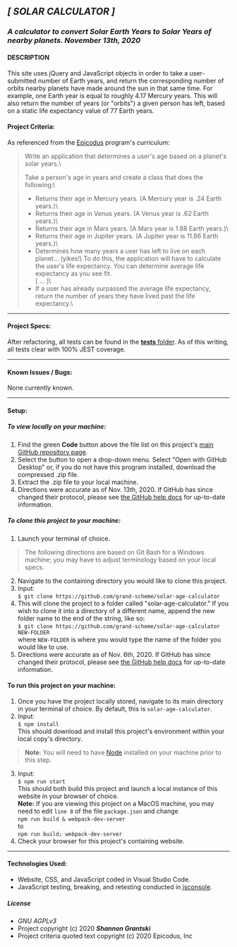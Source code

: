 ## _[ SOLAR CALCULATOR ]_  

### _A calculator to convert Solar Earth Years to Solar Years of nearby planets. November 13th, 2020_  

#### DESCRIPTION

This site uses jQuery and JavaScript objects in order to take a user-submitted number of Earth years, and return the corresponding number of orbits nearby planets have made around the sun in that same time.  For example, one Earth year is equal to roughly 4.17 Mercury years. This will also return the number of years (or "orbits") a given person has left, based on a static life expectancy value of 77 Earth years.

#### Project Criteria:  

As referenced from the [Epicodus](https://epicodus.com) program's curriculum:  

> Write an application that determines a user's age based on a planet's solar years.\
>
> Take a person's age in years and create a class that does the following:\
>
> - Returns their age in Mercury years. (A Mercury year is .24 Earth years.)\
> - Returns their age in Venus years. (A Venus year is .62 Earth years.)\
> - Returns their age in Mars years. (A Mars year is 1.88 Earth years.)\
> - Returns their age in Jupiter years. (A Jupiter year is 11.86 Earth years.)\
> - Determines how many years a user has left to live on each planet… (yikes!) To do this, the application will have to calculate the user's life expectancy. You can determine average life expectancy as you see fit.\
> [ ... ]\
> - If a user has already surpassed the average life expectancy, return the number of years they have lived past the life expectancy.\

-------------------------------

#### Project Specs:  

After refactoring, all tests can be found in the [__tests__ folder](https://github.com/grand-scheme/solar-age-calculator/tree/main/__tests__). As of this writing, all tests clear with 100% JEST coverage.

------------------------------

#### Known Issues / Bugs:    
None currently known.

-------------------------------

#### Setup:  

##### To view locally on your machine:  
1. Find the green **Code** button above the file list on this project's [main GitHub repository page](https://github.com/grand-scheme/solar-age-calculator).
2. Select the button to open a drop-down menu. Select "Open with GitHub Desktop" or, if you do not have this program installed, download the compressed .zip file.
3. Extract the .zip file to your local machine.
4. Directions were accurate as of Nov. 13th, 2020. If GitHub has since changed their protocol, please see [the GitHub help docs](https://docs.github.com/en) for up-to-date information.

##### To clone this project to your machine:  
1. Launch your terminal of choice. 

> The following directions are based on Git Bash for a Windows machine; you may have to adjust terminology based on your local specs.

2. Navigate to the containing directory you would like to clone this project.
3. Input:\
`$ git clone https://github.com/grand-scheme/solar-age-calculator`
4. This will clone the project to a folder called "solar-age-calculator." If you wish to clone it into a directory of a different name, append the new folder name to the end of the string, like so:\
`$ git clone https://github.com/grand-scheme/solar-age-calculator NEW-FOLDER`\
where `NEW-FOLDER` is where you would type the name of the folder you would like to use.  
5. Directions were accurate as of Nov. 6th, 2020. If GitHub has since changed their protocol, please see [the GitHub help docs](https://docs.github.com/en) for up-to-date information.

#### To run this project on your machine:
1. Once you have the project locally stored, navigate to its main directory in your terminal of choice. By default, this is `solar-age-calculator`.
2. Input:\
`$ npm install`\
This should download and install this project's environment within your local copy's directory. 
> **Note**: You will need to have [Node](https://nodejs.org/en/download/) installed on your machine prior to this step.
3. Input:\
`$ npm run start`\
This should both build this project and launch a local instance of this website in your browser of choice.\
**Note:** If you are viewing this project on a MacOS machine, you may need to edit `line 8` of the file `package.json` and change\
`npm run build & webpack-dev-server`\
to\
`npm run build; webpack-dev-server`
4. Check your browser for this project's containing website.
-------------------------------

#### Technologies Used:  
- Website, CSS, and JavaScript coded in Visual Studio Code.  
- JavaScript testing, breaking, and retesting conducted in [jsconsole](https://jsconsole.com/).  

##### License
- _GNU AGPLv3_  
- Project copyright (c) 2020 **_Shannon Grantski_**  
- Project criteria quoted text copyright (c) 2020 Epicodus, Inc  